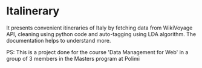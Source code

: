 # Italinerary
It presents convenient itineraries of Italy by fetching data from WikiVoyage API, cleaning using python code and auto-tagging using LDA algorithm. The documentation helps to understand more.<br>

PS: This is a project done for the course 'Data Management for Web' in a group of 3 members in the Masters program at Polimi
